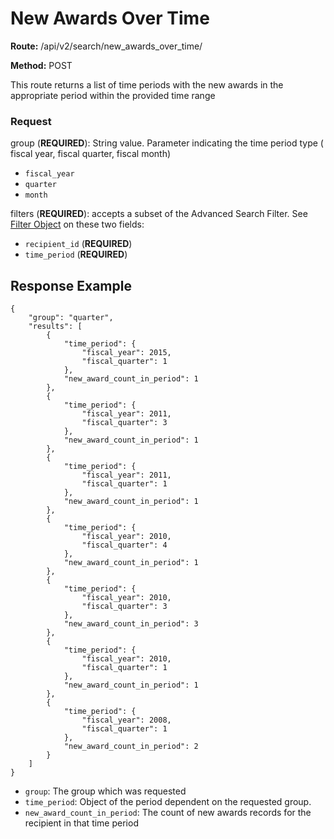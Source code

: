 # New Awards Over Time

**Route:** /api/v2/search/new_awards_over_time/

**Method:** POST

This route returns a list of time periods with the new awards in the appropriate period within the provided time range
### Request

group (**REQUIRED**): String value. Parameter indicating the time period type ( fiscal year, fiscal quarter, fiscal month)
* `fiscal_year`
* `quarter`
* `month`

filters (**REQUIRED**): accepts a subset of the Advanced Search Filter. See [Filter Object](../search_filters.md) on these two fields:
* `recipient_id` (**REQUIRED**)
* `time_period` (**REQUIRED**)


## Response Example

```
{
    "group": "quarter",
    "results": [
        {
            "time_period": {
                "fiscal_year": 2015,
                "fiscal_quarter": 1
            },
            "new_award_count_in_period": 1
        },
        {
            "time_period": {
                "fiscal_year": 2011,
                "fiscal_quarter": 3
            },
            "new_award_count_in_period": 1
        },
        {
            "time_period": {
                "fiscal_year": 2011,
                "fiscal_quarter": 1
            },
            "new_award_count_in_period": 1
        },
        {
            "time_period": {
                "fiscal_year": 2010,
                "fiscal_quarter": 4
            },
            "new_award_count_in_period": 1
        },
        {
            "time_period": {
                "fiscal_year": 2010,
                "fiscal_quarter": 3
            },
            "new_award_count_in_period": 3
        },
        {
            "time_period": {
                "fiscal_year": 2010,
                "fiscal_quarter": 1
            },
            "new_award_count_in_period": 1
        },
        {
            "time_period": {
                "fiscal_year": 2008,
                "fiscal_quarter": 1
            },
            "new_award_count_in_period": 2
        }
    ]
}
```

* `group`: The group which was requested
* `time_period`: Object of the period dependent on the requested group.
* `new_award_count_in_period`: The count of new awards records for the recipient in that time period